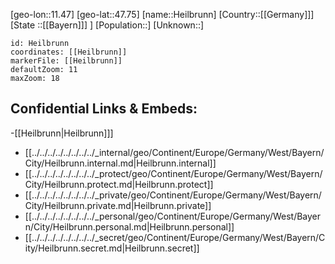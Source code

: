 ﻿---
location: [47.75,11.47]
mapzoom: [7,12] 
mapmarker: city 
type: City
tags:
- geo/City


SpocWebEntityId: 30841
isDeleted: false
confidential: public

---
[geo-lon::11.47]
[geo-lat::47.75]
[name::Heilbrunn]
[Country::[[Germany]]]
[State ::[[Bayern]]] ]
[Population::]
[Unknown::]


```leaflet
id: Heilbrunn
coordinates: [[Heilbrunn]]
markerFile: [[Heilbrunn]]
defaultZoom: 11 
maxZoom: 18
```


## Confidential Links & Embeds: 
-[[Heilbrunn|Heilbrunn]]] 
- [[../../../../../../../../_internal/geo/Continent/Europe/Germany/West/Bayern/City/Heilbrunn.internal.md|Heilbrunn.internal]] 
- [[../../../../../../../../_protect/geo/Continent/Europe/Germany/West/Bayern/City/Heilbrunn.protect.md|Heilbrunn.protect]] 
- [[../../../../../../../../_private/geo/Continent/Europe/Germany/West/Bayern/City/Heilbrunn.private.md|Heilbrunn.private]] 
- [[../../../../../../../../_personal/geo/Continent/Europe/Germany/West/Bayern/City/Heilbrunn.personal.md|Heilbrunn.personal]] 
- [[../../../../../../../../_secret/geo/Continent/Europe/Germany/West/Bayern/City/Heilbrunn.secret.md|Heilbrunn.secret]] 
